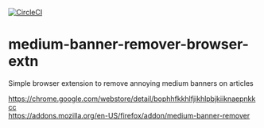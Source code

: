 [![CircleCI](https://circleci.com/gh/colinlcrawford/medium-banner-remover-browser-extn.svg?style=svg)](https://circleci.com/gh/colinlcrawford/medium-banner-remover-browser-extn)  
# medium-banner-remover-browser-extn
Simple browser extension to remove annoying medium banners on articles

https://chrome.google.com/webstore/detail/bophhfkkhlfjikhlpbjkiiknaepnkkcc  
https://addons.mozilla.org/en-US/firefox/addon/medium-banner-remover
